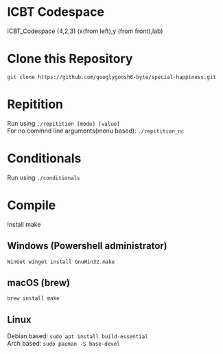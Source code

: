 # ICBT Codespace
ICBT_Codespace (4,2,3) (x(from left),y (from front),lab)

# Clone this Repository
``` git clone https://github.com/googlygoosh6-byte/special-happiness.git ```

# Repitition
Run using ``` ./repitition [mode] [value] ``` <br>
For no commnd line arguments(menu based): ``` ./repitition_nc ```

# Conditionals
Run using ``` ./conditionals ```

# Compile
Install make
## Windows (Powershell administrator)
``` WinGet winget install GnuWin32.make ```
## macOS (brew)
``` brew install make ```
## Linux
Debian based: ``` sudo apt install build-essential ``` <br>
Arch based: ``` sudo pacman -S base-devel ```
